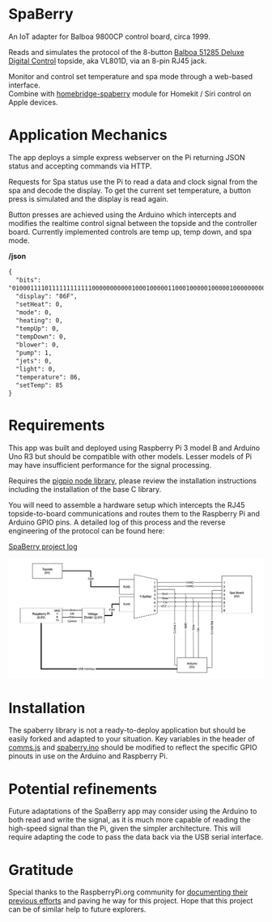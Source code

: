 # SpaBerry
An IoT adapter for Balboa 9800CP control board, circa 1999.

Reads and simulates the protocol of the 8-button [Balboa 51285 Deluxe Digital Control](https://spacare.com/51058BalboaSerielDeluxeTopsideControl.aspx) topside, aka VL801D, via an 8-pin RJ45 jack.  

Monitor and control set temperature and spa mode through a web-based interface.  
Combine with [homebridge-spaberry](https://github.com/heisler3030/homebridge-spaberry) module for Homekit / Siri control on Apple devices.

# Application Mechanics

The app deploys a simple express webserver on the Pi returning JSON status and accepting commands via HTTP.

Requests for Spa status use the Pi to read a data and clock signal from the spa and decode the display.  To get the current set temperature, a button press is simulated and the display is read again.

Button presses are achieved using the Arduino which intercepts and modifies the realtime control signal between the topside and the controller board.  Currently implemented controls are temp up, temp down, and spa mode.

**/json**
```
{
  "bits": "0100011110111111111111000000000001000100000110001000001000001000000000000000",
  "display": "86F",
  "setHeat": 0,
  "mode": 0,
  "heating": 0,
  "tempUp": 0,
  "tempDown": 0,
  "blower": 0,
  "pump": 1,
  "jets": 0,
  "light": 0,
  "temperature": 86,
  "setTemp": 85
}
```

# Requirements

This app was built and deployed using Raspberry Pi 3 model B and Arduino Uno R3 but should be compatible with other models.  Lesser models of Pi may have insufficient performance for the signal processing.

Requires the [pigpio node library](https://github.com/fivdi/pigpio), please review the installation instructions including the installation of the base C library.

You will need to assemble a hardware setup which intercepts the RJ45 topside-to-board communications and routes them to the Raspberry Pi and Arduino GPIO pins.  A detailed log of this process and the reverse engineering of the protocol can be found here:

[SpaBerry project log](https://docs.google.com/document/d/1xuc5N6-Q7J7bQxBARYjUywhqkIFjOnh8vAHqEya5QAI/edit?usp=sharing)

![Spaberry Wiring Diagram](https://raw.githubusercontent.com/heisler3030/spaberry/main/SpaBerry.png)


# Installation

The spaberry library is not a ready-to-deploy application but should be easily forked and adapted to your situation.  Key variables in the header of [comms.js](https://github.com/heisler3030/spaberry/blob/main/comms.js) and [spaberry.ino](https://github.com/heisler3030/spaberry/blob/main/spaberry.ino) should be modified to reflect the specific GPIO pinouts in use on the Arduino and Raspberry Pi.

# Potential refinements

Future adaptations of the SpaBerry app may consider using the Arduino to both read and write the signal, as it is much more capable of reading the high-speed signal than the Pi, given the simpler architecture.  This will require adapting the code to pass the data back via the USB serial interface.

# Gratitude

Special thanks to the RaspberryPi.org community for [documenting their previous efforts](https://www.raspberrypi.org/forums/viewtopic.php?t=175399) and paving he way for this project.  Hope that this project can be of similar help to future explorers.
